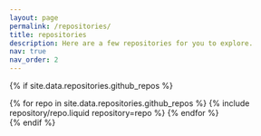 ```yaml
---
layout: page
permalink: /repositories/
title: repositories
description: Here are a few repositories for you to explore.
nav: true
nav_order: 2
---
```


{% if site.data.repositories.github_repos %}

<div class="repositories d-flex flex-wrap flex-md-row flex-column justify-content-between align-items-center">
  {% for repo in site.data.repositories.github_repos %}
    {% include repository/repo.liquid repository=repo %}
  {% endfor %}
</div>
{% endif %}
